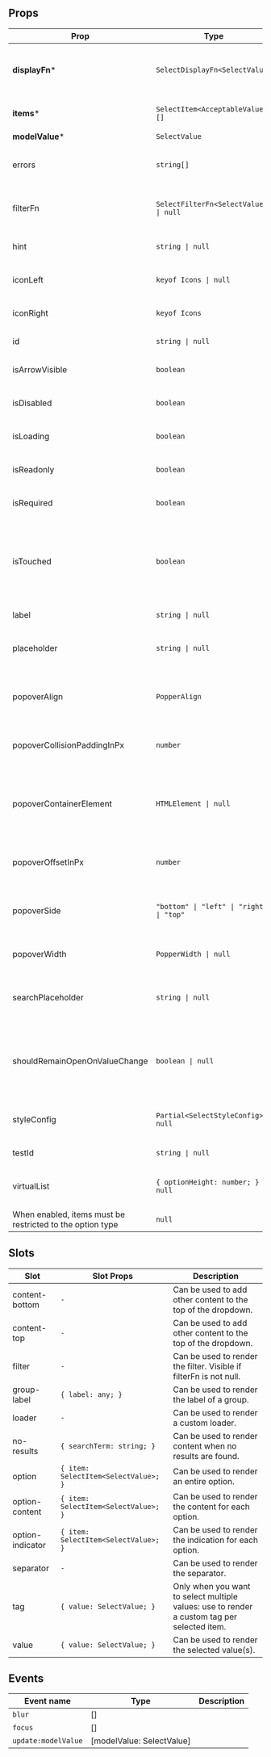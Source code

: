 <!-- This file is automatically generated, do not edit manually. -->

## Props

| Prop | Type | Description | Default |
| ---- | ---- | ----------- | ------- |
| **displayFn*** | `SelectDisplayFn<SelectValue>` | The display function for the selected value. |  |
| **items*** | `SelectItem<AcceptableValue>[]` | The items of the select. |  |
| **modelValue*** | `SelectValue` |  |  |
| errors | `string[]` | The errors associated with the input. | `[]` |
| filterFn | `SelectFilterFn<SelectValue> \| null` | The function to filter the options. | `null` |
| hint | `string \| null` | The hint text of the input. | `null` |
| iconLeft | `keyof Icons \| null` | The left icon of the input. | `null` |
| iconRight | `keyof Icons` | The right icon of the input. | `"selectIconRight"` |
| id | `string \| null` | The id of the input. | `null` |
| isArrowVisible | `boolean` | Whether the arrow is visible. | `false` |
| isDisabled | `boolean` | Whether the input is disabled. | `false` |
| isLoading | `boolean` | Whether the input is loading. | `false` |
| isReadonly | `boolean` | Whether the input is readonly. | `false` |
| isRequired | `boolean` | Whether the input is required. | `false` |
| isTouched | `boolean` | Whether the input is touched. Used to determine if an error should be shown. | `false` |
| label | `string \| null` | The label of the input. | `null` |
| placeholder | `string \| null` | The placeholder text of the input. | `null` |
| popoverAlign | `PopperAlign` | The alignment of the popper content. | `"center"` |
| popoverCollisionPaddingInPx | `number` | The padding of the popper collision. | `0` |
| popoverContainerElement | `HTMLElement \| null` | The element to render the tooltip in. By default this is the viewport | `null` |
| popoverOffsetInPx | `number` | The offset of the popper content. | `4` |
| popoverSide | `"bottom" \| "left" \| "right" \| "top"` | The side of the trigger the tooltip should be on. | `"bottom"` |
| popoverWidth | `PopperWidth \| null` | The width of the popper. | `"anchor-width"` |
| searchPlaceholder | `string \| null` | The placeholder of the search input. | `null` |
| shouldRemainOpenOnValueChange | `boolean \| null` | Whether the select should remain open when the value changes. | `null` |
| styleConfig | `Partial<SelectStyleConfig> \| null` | The style config of the component. | `null` |
| testId | `string \| null` | The test id of the input. | `null` |
| virtualList | `{ optionHeight: number; } \| null` | Whether the select should use a virtual list.
When enabled, items must be restricted to the option type | `null` |


## Slots

| Slot | Slot Props | Description |
| --------- | ---- | ----------- |
| content-bottom | `-` | Can be used to add other content to the top of the dropdown. |
| content-top | `-` | Can be used to add other content to the top of the dropdown. |
| filter | `-` | Can be used to render the filter. Visible if filterFn is not null. |
| group-label | `{ label: any; }` | Can be used to render the label of a group. |
| loader | `-` | Can be used to render a custom loader. |
| no-results | `{ searchTerm: string; }` | Can be used to render content when no results are found. |
| option | `{ item: SelectItem<SelectValue>; }` | Can be used to render an entire option. |
| option-content | `{ item: SelectItem<SelectValue>; }` | Can be used to render the content for each option. |
| option-indicator | `{ item: SelectItem<SelectValue>; }` | Can be used to render the indication for each option. |
| separator | `-` | Can be used to render the separator. |
| tag | `{ value: SelectValue; }` | Only when you want to select multiple values: use to render a custom tag per selected item. |
| value | `{ value: SelectValue; }` | Can be used to render the selected value(s). |


## Events

| Event name | Type | Description |
| ---------- | ---- | ----------- |
| `blur` | [] |  |
| `focus` | [] |  |
| `update:modelValue` | [modelValue: SelectValue] |  |

